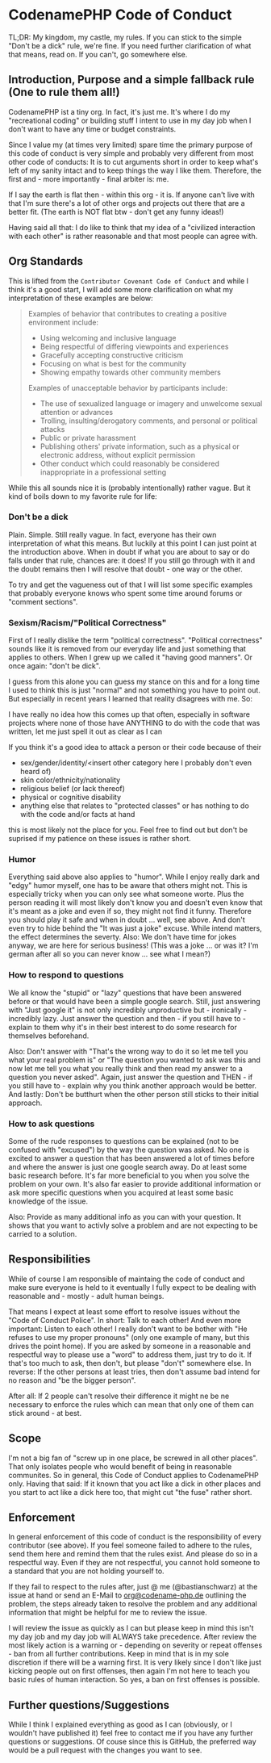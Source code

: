# CodenamePHP Code of Conduct

TL;DR: My kingdom, my castle, my rules. If you can stick to the simple 
"Don't be a dick" rule, we're fine. If you need further clarification
of what that means, read on. If you can't, go somewhere else.

## Introduction, Purpose and a simple fallback rule (One to rule them all!)

CodenamePHP ist a tiny org. In fact, it's just me. It's where I do my
"recreational coding" or building stuff I intent to use in my day job when
I don't want to have any time or budget constraints.

Since I value my (at times very limited) spare time the primary purpose
of this code of conduct is very simple and probably very different from
most other code of conducts: It is to cut arguments short in order to
keep what's left of my sanity intact and to keep things the way I like them.
Therefore, the first and - more importantly - final arbiter is: me.

If I say the earth is flat then - within this org - it is. If anyone can't
live with that I'm sure there's a lot of other orgs and projects out there
that are a better fit. (The earth is NOT flat btw - don't get any funny 
ideas!)

Having said all that: I do like to think that my idea of a "civilized 
interaction with each other" is rather reasonable and that most people can
agree with.

## Org Standards

This is lifted from the `Contributor Covenant Code of Conduct` and while I think
it's a good start, I will add some more clarification on what my interpretation
of these examples are below:

> Examples of behavior that contributes to creating a positive environment
> include:
> 
> * Using welcoming and inclusive language
> * Being respectful of differing viewpoints and experiences
> * Gracefully accepting constructive criticism
> * Focusing on what is best for the community
> * Showing empathy towards other community members
> 
> Examples of unacceptable behavior by participants include:
> 
> * The use of sexualized language or imagery and unwelcome sexual attention or
> advances
> * Trolling, insulting/derogatory comments, and personal or political attacks
> * Public or private harassment
> * Publishing others' private information, such as a physical or electronic
> address, without explicit permission
> * Other conduct which could reasonably be considered inappropriate in a
>  professional setting

While this all sounds nice it is (probably intentionally) rather vague. But
it kind of boils down to my favorite rule for life:

### Don't be a dick

Plain. Simple. Still really vague. In fact, everyone has their own interpretation
of what this means. But luckily at this point I can just point at the introduction 
above. When in doubt if what you are about to say or do falls under that rule,
chances are: it does! If you still go through with it and the doubt remains then
I will resolve that doubt - one way or the other.

To try and get the vagueness out of that I will list some specific examples that
probably everyone knows who spent some time around forums or "comment sections".

### Sexism/Racism/"Political Correctness"
First of I really dislike the term "political correctness". "Political correctness" 
sounds like it is removed from our everyday life and just something that applies to others.
When I grew up we called it "having good manners". Or once again: "don't be dick". 

I guess from this alone you can guess my stance on this and for a long time I used to think
this is just "normal" and not something you have to point out. But especially in recent
years I learned that reality disagrees with me. So:

I have really no idea how this comes up that often, especially in software projects where
none of those have ANYTHING to do with the code that was written, let me just
spell it out as clear as I can

If you think it's a good idea to attack a person or their code because of their
* sex/gender/identity/<insert other category here I probably don't even heard of)
* skin color/ethnicity/nationality
* religious belief (or lack thereof)
* physical or cognitive disability
* anything else that relates to "protected classes" or has nothing to do with the code and/or
facts at hand

this is most likely not the place for you. Feel free to find out but don't be suprised if my
patience on these issues is rather short.

### Humor

Everything said above also applies to "humor". While I enjoy really dark and "edgy" humor
myself, one has to be aware that others might not. This is especially tricky when you 
can only see what someone worte. Plus the person reading it will most likely don't know
you and doesn't even know that it's meant as a joke and even if so, they might not find it
funny. Therefore you should play it safe and when in doubt ... well, see above. And don't
even try to hide behind the "It was just a joke" excuse. While intend matters, the effect
determines the severty. 
Also: We don't have time for jokes anyway, we are here for serious business! (This was a 
joke ... or was it? I'm german after all so you can never know ... see what I mean?)

### How to respond to questions

We all know the "stupid" or "lazy" questions that have been answered before or that
would have been a simple google search. Still, just answering with "Just google it"
is not only incredibly unproductive but - ironically - incredibly lazy. Just answer
the question and then - if you still have to - explain to them why it's in their best
interest to do some research for themselves beforehand.

Also: Don't answer with "That's the wrong way to do it so let me tell you what your real
problem is" or "The question you wanted to ask was this and now let me tell you what you
really think and then read my answer to a question you never asked". Again, just answer
the question and THEN - if you still have to - explain why you think another approach
would be better. And lastly: Don't be butthurt when the other person still sticks to
their initial approach.

### How to ask questions

Some of the rude responses to questions can be explained (not to be confused with "excused")
by the way the question was asked. No one is excited to answer a question that has been 
answered a lot of times before and where the answer is just one google search away. Do
at least some basic research before. It's far more beneficial to you when you solve the
problem on your own. It's also far easier to provide additional information or ask more
specific questions when you acquired at least some basic knowledge of the issue.

Also: Provide as many additional info as you can with your question. It shows that you want
to activly solve a problem and are not expecting to be carried to a solution.

## Responsibilities

While of course I am responsible of maintaing the code of conduct and make sure everyone is held
to it eventually I fully expect to be dealing with reasonable and - mostly - adult human beings.

That means I expect at least some effort to resolve issues without the "Code of Conduct Police".
In short: Talk to each other! And even more important: Listen to each other! I really don't want
to be bother with "He refuses to use my proper pronouns" (only one example of many, but this 
drives the point home). If you are asked by someone in a reasonable and respectful way to please
use a "word" to address them, just try to do it. If that's too much to ask, then don't, but please
"don't" somewhere else. In reverse: If the other persons at least tries, then don't assume bad intend
for no reason and "be the bigger person".

After all: If 2 people can't resolve their difference it might ne be ne necessary to enforce the rules
which can mean that only one of them can stick around - at best.

## Scope

I'm not a big fan of "screw up in one place, be screwed in all other places". That only isolates people
who would benefit of being in reasonable communites. So in general, this Code of Conduct applies
to CodenamePHP only. Having that said: If it known that you act like a dick in other places and you 
start to act like a dick here too, that might cut "the fuse" rather short.

## Enforcement

In general enforcement of this code of conduct is the responsibility of every contributor (see above).
If you feel someone failed to adhere to the rules, send them here and remind them that the rules exist.
And please do so in a respectful way. Even if they are not respectful, you cannot hold someone to a 
standard that you are not holding yourself to.

If they fail to respect to the rules after, just @ me (@bastianschwarz) at the issue at hand or send 
an E-Mail to org@codename-php.de outlining the problem, the steps already taken to resolve the problem
and any additional information that might be helpful for me to review the issue.

I will review the issue as quickly as I can but please keep in mind this isn't my day job and my
day job will ALWAYS take precedence. After review the most likely action is a warning or - depending
on severity or repeat offenses - ban from all further contributions. Keep in mind that is in my sole
discretion if there will be a warning first. It is very likely since I don't like just kicking people
out on first offenses, then again I'm not here to teach you basic rules of human interaction. So yes,
a ban on first offenses is possible.

## Further questions/Suggestions

While I think I explained everything as good as I can (obviously, or I wouldn't have published it)
feel free to contact me if you have any further questions or suggestions. Of couse since this is
GitHub, the preferred way would be a pull request with the changes you want to see.

